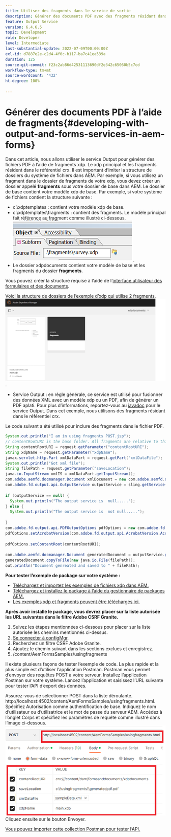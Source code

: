 ```yaml
---
title: Utiliser des fragments dans le service de sortie
description: Générer des documents PDF avec des fragments résidant dans le référentiel crx
feature: Output Service
version: 6.4,6.5
topic: Development
role: Developer
level: Intermediate
last-substantial-update: 2022-07-09T00:00:00Z
exl-id: d7887e2e-c2d4-4f0c-b117-ba7c41ea539a
duration: 125
source-git-commit: f23c2ab86d42531113690df2e342c65060b5c7cd
workflow-type: tm+mt
source-wordcount: '432'
ht-degree: 100%

---
```


# Générer des documents PDF à l’aide de fragments{#developing-with-output-and-forms-services-in-aem-forms}


Dans cet article, nous allons utiliser le service Output pour générer des fichiers PDF à l’aide de fragments xdp. Le xdp principal et les fragments résident dans le référentiel crx. Il est important d’imiter la structure de dossiers du système de fichiers dans AEM. Par exemple, si vous utilisez un fragment dans le dossier de fragments de votre xdp, vous devez créer un dossier appelé **fragments** sous votre dossier de base dans AEM. Le dossier de base contient votre modèle xdp de base. Par exemple, si votre système de fichiers contient la structure suivante :
* c:\xdptemplates : contient votre modèle xdp de base.
* c:\xdptemplates\fragments : contient des fragments. Le modèle principal fait référence au fragment comme illustré ci-dessous.
  ![fragment-xdp](assets/survey-fragment.png).
* Le dossier xdpdocuments contient votre modèle de base et les fragments du dossier **fragments**.

Vous pouvez créer la structure requise à l’aide de l’[interface utilisateur des formulaires et des documents](http://localhost:4502/aem/forms.html/content/dam/formsanddocuments).

Voici la structure de dossiers de l’exemple d’xdp qui utilise 2 fragments.
![forms&amp;document](assets/fragment-folder-structure-ui.png).


* Service Output : en règle générale, ce service est utilisé pour fusionner des données XML avec un modèle xdp ou un PDF, afin de générer un PDF aplati. Pour plus d’informations, reportez-vous au [javadoc](https://helpx.adobe.com/experience-manager/6-5/forms/javadocs/index.html?com/adobe/fd/output/api/OutputService.html) pour le service Output. Dans cet exemple, nous utilisons des fragments résidant dans le référentiel crx.


Le code suivant a été utilisé pour inclure des fragments dans le fichier PDF.

```java
System.out.println("I am in using fragments POST.jsp");
// contentRootURI is the base folder. All fragments are relative to this folder
String contentRootURI = request.getParameter("contentRootURI");
String xdpName = request.getParameter("xdpName");
javax.servlet.http.Part xmlDataPart = request.getPart("xmlDataFile");
System.out.println("Got xml file");
String filePath = request.getParameter("saveLocation");
java.io.InputStream xmlIS = xmlDataPart.getInputStream();
com.adobe.aemfd.docmanager.Document xmlDocument = new com.adobe.aemfd.docmanager.Document(xmlIS);
com.adobe.fd.output.api.OutputService outputService = sling.getService(com.adobe.fd.output.api.OutputService.class);

if (outputService == null) {
  System.out.println("The output service is  null.....");
} else {
  System.out.println("The output service is  not null.....");

}
com.adobe.fd.output.api.PDFOutputOptions pdfOptions = new com.adobe.fd.output.api.PDFOutputOptions();
pdfOptions.setAcrobatVersion(com.adobe.fd.output.api.AcrobatVersion.Acrobat_11);

pdfOptions.setContentRoot(contentRootURI);

com.adobe.aemfd.docmanager.Document generatedDocument = outputService.generatePDFOutput(xdpName, xmlDocument, pdfOptions);
generatedDocument.copyToFile(new java.io.File(filePath));
out.println("Document genreated and saved to " + filePath);
```

**Pour tester l’exemple de package sur votre système :**

* [Téléchargez et importez les exemples de fichiers xdp dans AEM.](assets/xdp-templates-fragments.zip)
* [Téléchargez et installez le package à l’aide du gestionnaire de packages AEM.](assets/using-fragments-assets.zip)
* [Les exemples xdp et fragments peuvent être téléchargés ici.](assets/xdptemplates.zip)

**Après avoir installé le package, vous devrez placer sur la liste autorisée les URL suivantes dans le filtre Adobe CSRF Granite.**

1. Suivez les étapes mentionnées ci-dessous pour placer sur la liste autorisée les chemins mentionnés ci-dessus.
1. [Se connecter à configMgr](http://localhost:4502/system/console/configMgr).
1. Recherchez un filtre CSRF Adobe Granite.
1. Ajoutez le chemin suivant dans les sections exclues et enregistrez.
1. /content/AemFormsSamples/usingfragments

Il existe plusieurs façons de tester l’exemple de code. La plus rapide et la plus simple est d’utiliser l’application Postman. Postman vous permet d’envoyer des requêtes POST à votre serveur. Installez l’application Postman sur votre système.
Lancez l’application et saisissez l’URL suivante pour tester l’API d’export des données.

Assurez-vous de sélectionner POST dans la liste déroulante.
http://localhost:4502/content/AemFormsSamples/usingfragments.html.
Spécifiez Autorisation comme authentification de base. Indiquez le nom d’utilisateur ou d’utilisatrice et le mot de passe du serveur AEM.
Accédez à l’onglet Corps et spécifiez les paramètres de requête comme illustré dans l’image ci-dessous.
![export](assets/using-fragment-postman.png)
Cliquez ensuite sur le bouton Envoyer.

[Vous pouvez importer cette collection Postman pour tester l’API.](assets/usingfragments.postman_collection.json)
